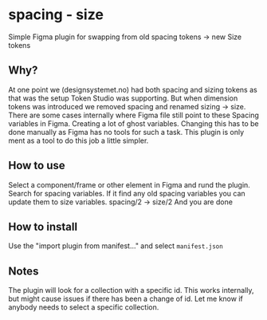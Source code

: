 # spacing - size

Simple Figma plugin for swapping from old spacing tokens -> new Size tokens

## Why? 

At one point we (designsystemet.no) had both spacing and sizing tokens as that was the setup Token Studio was supporting. But when dimension tokens was introduced we removed spacing and renamed sizing -> size. There are some cases internally where Figma file still point to these Spacing variables in Figma. Creating a lot of ghost variables. Changing this has to be done manually as Figma has no tools for such a task. This plugin is only ment as a tool to do this job a little simpler. 

## How to use
Select a component/frame or other element in Figma and rund the plugin.
Search for spacing variables. 
If it find any old spacing variables you can update them to size variables. spacing/2 -> size/2
And you are done

## How to install
Use the "import plugin from manifest..." and select `manifest.json`

## Notes
The plugin will look for a collection with a specific id. This works internally, but might cause issues if there has been a change of id. Let me know if anybody needs to select a specific collection.  
